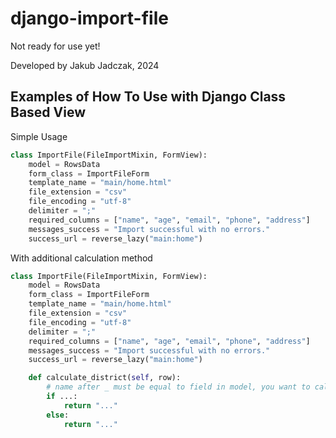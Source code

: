 # django-import-file

Not ready for use yet!

Developed by Jakub Jadczak, 2024

## Examples of How To Use with Django Class Based View

Simple Usage

```python
class ImportFile(FileImportMixin, FormView):
    model = RowsData
    form_class = ImportFileForm
    template_name = "main/home.html"
    file_extension = "csv"
    file_encoding = "utf-8"
    delimiter = ";"
    required_columns = ["name", "age", "email", "phone", "address"]
    messages_success = "Import successful with no errors."
    success_url = reverse_lazy("main:home")
```

With additional calculation method

```python
class ImportFile(FileImportMixin, FormView):
    model = RowsData
    form_class = ImportFileForm
    template_name = "main/home.html"
    file_extension = "csv"
    file_encoding = "utf-8"
    delimiter = ";"
    required_columns = ["name", "age", "email", "phone", "address"]
    messages_success = "Import successful with no errors."
    success_url = reverse_lazy("main:home")

    def calculate_district(self, row):
        # name after _ must be equal to field in model, you want to calculate
        if ...:
            return "..."
        else:
            return "..."
```
